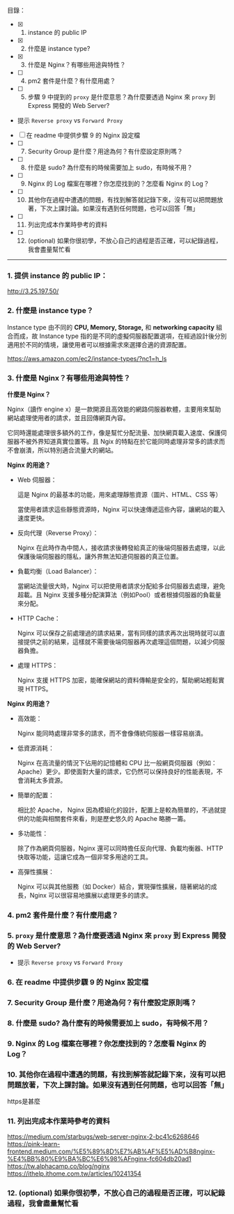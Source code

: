 目錄：
- [x] 1. instance 的 public IP
- [x] 2. 什麼是 instance type?
- [x] 3. 什麼是 Nginx？有哪些用途與特性？
- [ ] 4. pm2 套件是什麼？有什麼用處？

- [ ] 5. 步驟 9 中提到的 `proxy` 是什麼意思？為什麼要透過 Nginx 來 `proxy` 到 Express 開發的 Web Server?
- 提示 `Reverse proxy` vs `Forward Proxy`
- [ ]  在 readme 中提供步驟 9 的 Nginx 設定檔
- [ ] 7. Security Group 是什麼？用途為何？有什麼設定原則嗎？
- [ ] 8. 什麼是 sudo? 為什麼有的時候需要加上 sudo，有時候不用？
- [ ] 9. Nginx 的 Log 檔案在哪裡？你怎麼找到的？怎麼看 Nginx 的 Log？
- [ ] 10. 其他你在過程中遭遇的問題，有找到解答就記錄下來，沒有可以把問題放著，下次上課討論。如果沒有遇到任何問題，也可以回答「無」
- [ ] 11. 列出完成本作業時參考的資料
- [ ] 12. (optional) 如果你很初學，不放心自己的過程是否正確，可以紀錄過程，我會盡量幫忙看
- - -
### 1. 提供 instance 的 public IP：
http://3.25.197.50/

### 2. 什麼是 instance type？
Instance type 由不同的 **CPU, Memory, Storage,** 和 **networking capacity** 組合而成，故 Instance type 指的是不同的虛擬伺服器配置選項，在經過設計後分別適用於不同的情境，讓使用者可以根據需求來選擇合適的資源配置。

https://aws.amazon.com/ec2/instance-types/?nc1=h_ls

### 3. 什麼是 Nginx？有哪些用途與特性？

**什麼是 Nginx？**

Nginx（讀作 engine x）是一款開源且高效能的網路伺服器軟體，主要用來幫助網站處理使用者的請求，並且回傳網頁內容。

它同時還能處理很多額外的工作，像是幫忙分配流量、加快網頁載入速度、保護伺服器不被外界知道真實位置等。且 Ngix 的特點在於它能同時處理非常多的請求而不會崩潰，所以特別適合流量大的網站。

**Nginx 的用途？**

- Web 伺服器：

    這是 Nginx 的最基本的功能，用來處理靜態資源（圖片、HTML、CSS 等）
    
    當使用者請求這些靜態資源時，Nginx 可以快速傳遞這些內容，讓網站的載入速度更快。

- 反向代理（Reverse Proxy）：

    Nginx 在此時作為中間人，接收請求後轉發給真正的後端伺服器去處理，以此保護後端伺服器的隱私，讓外界無法知道伺服器的真正位置。

- 負載均衡（Load Balancer）：

    當網站流量很大時，Nginx 可以把使用者請求分配給多台伺服器去處理，避免超載。且 Nginx 支援多種分配演算法（例如Pool）或者根據伺服器的負載量來分配。

- HTTP Cache：

    Nginx 可以保存之前處理過的請求結果，當有同樣的請求再次出現時就可以直接提供之前的結果，這樣就不需要後端伺服器再次處理這個問題，以減少伺服器負擔。

- 處理 HTTPS：

    Nginx 支援 HTTPS 加密，能確保網站的資料傳輸是安全的，幫助網站輕鬆實現 HTTPS。

**Nginx 的用途？**

- 高效能：
    
    Nginx 能同時處理非常多的請求，而不會像傳統伺服器一樣容易崩潰。

- 低資源消耗：
    
    Nginx 在高流量的情況下佔用的記憶體和 CPU 比一般網頁伺服器（例如：Apache）更少。即使面對大量的請求，它仍然可以保持良好的性能表現，不會消耗太多資源。

- 簡單的配置：
    
    相比於 Apache， Nginx 因為模組化的設計，配置上是較為簡單的，不過就提供的功能與相關套件來看，則是歷史悠久的 Apache 略勝一籌。

- 多功能性：
    
    除了作為網頁伺服器，Nginx 還可以同時擔任反向代理、負載均衡器、HTTP 快取等功能，這讓它成為一個非常多用途的工具。

- 高彈性擴展：
  
  Nginx 可以與其他服務（如 Docker）結合，實現彈性擴展，隨著網站的成長，Nginx 可以很容易地擴展以處理更多的請求。

### 4. pm2 套件是什麼？有什麼用處？

### 5.  `proxy` 是什麼意思？為什麼要透過 Nginx 來 `proxy` 到 Express 開發的 Web Server?
- 提示 `Reverse proxy` vs `Forward Proxy`
  
### 6. 在 readme 中提供步驟 9 的 Nginx 設定檔

### 7. Security Group 是什麼？用途為何？有什麼設定原則嗎？

### 8. 什麼是 sudo? 為什麼有的時候需要加上 sudo，有時候不用？

### 9.  Nginx 的 Log 檔案在哪裡？你怎麼找到的？怎麼看 Nginx 的 Log？

### 10.  其他你在過程中遭遇的問題，有找到解答就記錄下來，沒有可以把問題放著，下次上課討論。如果沒有遇到任何問題，也可以回答「無」
https是甚麼

### 11.  列出完成本作業時參考的資料
https://medium.com/starbugs/web-server-nginx-2-bc41c6268646
https://pink-learn-frontend.medium.com/%E5%89%8D%E7%AB%AF%E5%AD%B8nginx-%E4%BB%80%E9%BA%BC%E6%98%AFnginx-fc604db20ad1
https://tw.alphacamp.co/blog/nginx
https://ithelp.ithome.com.tw/articles/10241354

### 12.  (optional) 如果你很初學，不放心自己的過程是否正確，可以紀錄過程，我會盡量幫忙看